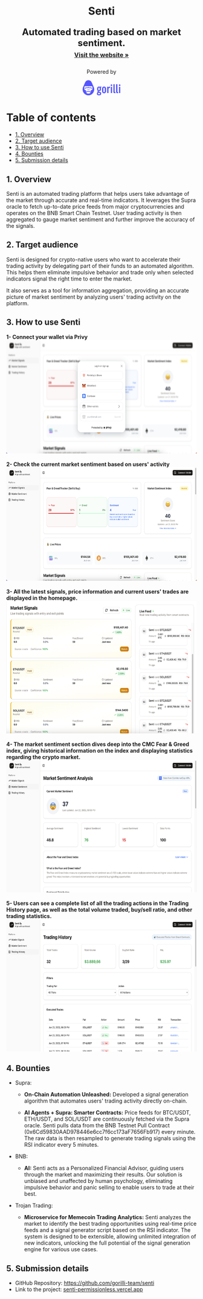 <div id="readme-top" align="center">
  <div id="readme-top" align="center">
    <h1>Senti</h1>
  </div>

  <p align="center" style="font-size: 24px">
    <strong>Automated trading based on market sentiment.</strong>
    <br />
    <a href="https://senti-permissionless.vercel.app/" style="font-size: 16px"><strong>Visit the website »</strong></a>
    <br />
    <div>
    <div style="display: flex; flex-direction: row; justify-content: center; align-items: center">
    <p>
    <div>
    Powered by
    </p>
        <a href="https://www.gorilli.io/en">
            <img src="./docs/img/gorilli-logo-horizontal.png" alt="Gorilli Logo" width="100" height="40">
        </a>
        </div>
    </div>
  </p>
      </div>
</div>

# Table of contents

<!-- TOC -->
  - [1. Overview](#1-overview)
  - [2. Target audience](#2-target-audience)
  - [3. How to use Senti](#3-how-to-use-senti)
  - [4. Bounties](#4-bounties)
  - [5. Submission details](#5-submission-details)

## 1. Overview

Senti is an automated trading platform that helps users take advantage of the market through accurate and real-time indicators. It leverages the Supra oracle to fetch up-to-date price feeds from major cryptocurrencies and operates on the BNB Smart Chain Testnet. User trading activity is then aggregated to gauge market sentiment and further improve the accuracy of the signals.

## 2. Target audience

Senti is designed for crypto-native users who want to accelerate their trading activity by delegating part of their funds to an automated algorithm. This helps them eliminate impulsive behavior and trade only when selected indicators signal the right time to enter the market.

It also serves as a tool for information aggregation, providing an accurate picture of market sentiment by analyzing users' trading activity on the platform.

## 3. How to use Senti
<strong>1- Connect your wallet via Privy</strong><br>
<img src="./docs/img/connect-wallet.png" alt="Connect Wallet" width="600" height="300">
<br>
<br>
<strong>2- Check the current market sentiment based on users' activity</strong>
<img src="./docs/img/homepage.png" alt="Homepage" width="600" height="300">
<br>
<br>
<strong>3- All the latest signals, price information and current users' trades are displayed in the homepage.</strong>
<img src="./docs/img/market-signals.png" alt="Market Signals" width="600" height="350">
<br>
<br>
<strong>4- The market sentiment section dives deep into the CMC Fear & Greed index, giving historical information on the index and displaying statistics regarding the crypto market.</strong><br>
<img src="./docs/img/sentiment-analysis.png" alt="Sentiment Analysis" width="600" height="350">
<br>
<br>
<strong>5- Users can see a complete list of all the trading actions in the Trading History page, as well as the total volume traded, buy/sell ratio, and other trading statistics.</strong><br>
<img src="./docs/img/trading-history.png" alt="Trading History" width="600" height="350">
  
## 4. Bounties
- Supra:
  - <strong>On-Chain Automation Unleashed:</strong> Developed a signal generation algorithm that automates users' trading activity directly on-chain.

  - <strong>AI Agents + Supra: Smarter Contracts:</strong> Price feeds for BTC/USDT, ETH/USDT, and SOL/USDT are continuously fetched via the Supra oracle. Senti pulls data from the BNB Testnet Pull Contract (0x6Cd59830AAD978446e6cc7f6cc173aF7656Fb917) every minute. The raw data is then resampled to generate trading signals using the RSI indicator every 5 minutes.
  
- BNB:
  - <strong>AI:</strong> Senti acts as a Personalized Financial Advisor, guiding users through the market and maximizing their results. Our solution is unbiased and unaffected by human psychology, eliminating impulsive behavior and panic selling to enable users to trade at their best.

- Trojan Trading:
  - <strong>Microservice for Memecoin Trading Analytics:</strong> Senti analyzes the market to identify the best trading opportunities using real-time price feeds and a signal generator script based on the RSI indicator. The system is designed to be extensible, allowing unlimited integration of new indicators, unlocking the full potential of the signal generation engine for various use cases.

## 5. Submission details

- GitHub Repository: https://github.com/gorilli-team/senti
- Link to the project: [senti-permissionless.vercel.app](https://senti-permissionless.vercel.app/)
